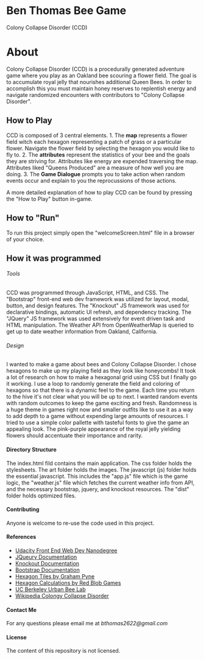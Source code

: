 Ben Thomas Bee Game 
===============================

Colony Collapse Disorder (CCD)

# **About**

Colony Collapse Disorder (CCD) is a procedurally generated adventure game where you play as an Oakland bee scouring a flower field. The goal is to accumulate royal jelly that nourishes additional Queen Bees. In order to accomplish this you must maintain honey reserves to replentish energy and navigate randomized encounters with contributors to "Colony Collapse Disorder". 

## How to Play 

CCD is composed of 3 central elements. 1. The **map** represents a flower field witch each hexagon representing a patch of grass or a particular flower. Navigate the flower field by selecting the hexagon you would like to fly to. 2. The **attributes** represent the statistics of your bee and the goals they are striving for. Attributes like energy are expended traversing the map. Attributes liked "Queens Produced" are a measure of how well you are doing. 3. The **Game Dialogue** prompts you to take action when random events occur and explain to you the reprocussions of those actions. 

A more detailed explanation of how to play CCD can be found by pressing the "How to Play" button in-game. 

## How to "Run"

To run this project simply open the "welcomeScreen.html" file in a browser of your choice.

## How it was programmed

###### Tools
CCD was programmed through JavaScript, HTML, and CSS. The "Bootstrap" front-end web dev framework was utilized for layout, modal, button, and design features. The "Knockout" JS framework was used for declarative bindings, automatic UI refresh, and dependency tracking. The "JQuery" JS framework was used extensively for event driven task and HTML manipulation. The Weather API from OpenWeatherMap is queried to get up to date weather information from Oakland, California. 

###### Design
I wanted to make a game about bees and Colony Collapse Disorder. I chose hexagons to make up my playing field as they look like honeycombs! It took a lot of research on how to make a hexagonal grid using CSS but I finally go it working. I use a loop to randomly generate the field and coloring of hexagons so that there is a dynamic feel to the game. Each time you return to the hive it's not clear what you will be up to next. I wanted random events with random outcomes to keep the game exciting and fresh. Randomness is a huge theme in games right now and smaller outfits like to use it as a way to add depth to a game without expending large amounts of resources. I tried to use a simple color pallette with tasteful fonts to give the game an appealing look. The pink-purple appearance of the royal jelly yielding flowers should accentuate their importance and rarity. 

#### Directory Structure

The index.html fild contains the main application. The css folder holds the stylesheets. The art folder holds the images. The javascript (js) folder holds the essential javascript. This includes the "app.js" file which is the game logic, the "weather.js" file which fetches the current weather info from API, and the necessary bootstrap, jquery, and knockout resources. The "dist" folder holds optimized files. 

#### Contributing

Anyone is welcome to re-use the code used in this project.

#### References

* [Udacity Front End Web Dev Nanodegree](https://www.udacity.com/course/front-end-web-developer-nanodegree--nd001)
* [JQueury Documentation](https://api.jquery.com/)
* [Knockout Documentation](http://knockoutjs.com/)
* [Bootstrap Documentation](http://getbootstrap.com/)
* [Hexagon Tiles by Graham Pyne](http://codepen.io/gpyne/pen/iElhp)
* [Hexagon Calculations by Red Blob Games](http://www.redblobgames.com/grids/hexagons/)
* [UC Berkeley Urban Bee Lab](http://www.helpabee.org/seasonal-bee-gardening.html)
* [Wikipedia Colongy Collapse Disorder](https://en.wikipedia.org/wiki/Colony_collapse_disorder)

#### Contact Me

For any questions please email me at _bthomas2622@gmail.com_

#### License

The content of this repository is not licensed. 